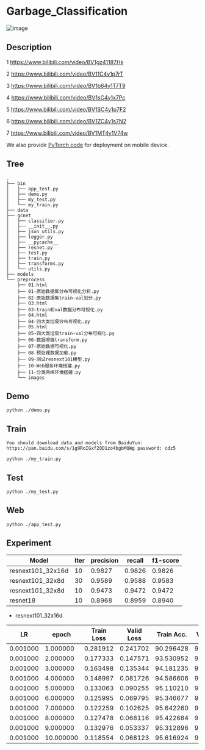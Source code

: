# Garbage_Classification

![image](./img/垃圾分类.png)

## Description

1 https://www.bilibili.com/video/BV1gz41187Hk

2 https://www.bilibili.com/video/BV11C4y1p7rT

3 https://www.bilibili.com/video/BV1b64y1T7T9

4 https://www.bilibili.com/video/BV1sC4y1x7Pc

5 https://www.bilibili.com/video/BV1SC4y1p7F2

6 https://www.bilibili.com/video/BV1ZC4y1s7N2

7 https://www.bilibili.com/video/BV1MT4y1V74w

We also provide [PyTorch code](https://github.com/HonglinChu/NanoCls) for deployment on mobile device.

## Tree
```
.
├── bin
│   ├── app_test.py
│   ├── demo.py
│   ├── my_test.py
│   └── my_train.py
├── data
├── gcnet
│   ├── classifier.py
│   ├── __init__.py
│   ├── json_utils.py
│   ├── logger.py
│   ├── __pycache__
│   ├── resnet.py
│   ├── test.py
│   ├── train.py
│   ├── transforms.py
│   └── utils.py
├── models
└── preprocess
    ├── 01.html
    ├── 01-原始数据集分布可视化分析.py
    ├── 02-原始数据集train-val划分.py
    ├── 03.html
    ├── 03-train和val数据分布可视化.py
    ├── 04.html
    ├── 04-四大类垃圾分布可视化.py
    ├── 05.html
    ├── 05-四大类垃圾train-val分布可视化.py
    ├── 06-数据增强transform.py
    ├── 07-原始数据可视化.py
    ├── 08-预处理数据加载.py
    ├── 09-测试resnext101模型.py
    ├── 10-Web服务环境搭建.py
    ├── 11-分类网络环境搭建.py
    └── images
```

## Demo

```
python ./demo.py
```
## Train
```
You should download data and models from BaiduYun: https://pan.baidu.com/s/1g9RoIGxf2OD1zo4bgbMQWg password: cdz5

python ./my_train.py

```

## Test
```
python ./my_test.py
```

## Web

```
python ./app_test.py
```


## Experiment

|Model	|Iter|precision| recall	 |f1-score |
|---------|--------|-----|---------|-----------|
|resnext101_32x16d|10|0.9827|0.9826|0.9826|
|resnext101_32x8d|30|0.9589|0.9588|0.9583|
|resnext101_32x8d|10|0.9473|0.9472|0.9472|
|resnet18|10|0.8968|0.8959|0.8940|

- resnext101_32x16d

|LR	     |epoch|Train Loss|	Valid Loss|Train Acc. |	Valid Acc.|
|---------|--------|-----|---------|-----------|---------|
|0.001000|1.000000|0.281912|0.241702|90.296428|91.276075|
|0.001000|2.000000|0.177333|0.147571|93.530952|94.628832|
|0.001000|3.000000|0.163498|0.135344|94.181235|95.118656|
|0.001000|4.000000|0.148997|0.081726|94.586606|96.968161|
|0.001000|5.000000|0.133063|0.090255|95.110210|96.807702|
|0.001000|6.000000|0.125995|0.069795|95.346677|97.415759|
|0.001000|7.000000|0.122259|0.102625|95.642260|96.351659|
|0.001000|8.000000|0.127478|0.068116|95.422684|97.660671|
|0.001000|9.000000|0.132976|0.053337|95.312896|98.268727|
|0.001000|10.000000|0.118554|0.068123|95.616924|97.669116|

## 
